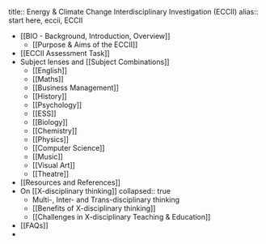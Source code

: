 title:: Energy & Climate Change Interdisciplinary Investigation (ECCII)
alias:: start here, eccii, ECCII

- [[BIO - Background, Introduction, Overview]]
	- [[Purpose & Aims of the ECCII]]
- [[ECCII Assessment Task]]
- Subject lenses and [[Subject Combinations]]
	- [[English]]
	- [[Maths]]
	- [[Business Management]]
	- [[History]]
	- [[Psychology]]
	- [[ESS]]
	- [[Biology]]
	- [[Chemistry]]
	- [[Physics]]
	- [[Computer Science]]
	- [[Music]]
	- [[Visual Art]]
	- [[Theatre]]
- [[Resources and References]]
- On [[X-disciplinary thinking]]
  collapsed:: true
	- Multi-, Inter- and Trans-disciplinary thinking
	- [[Benefits of X-disciplinary thinking]]
	- [[Challenges in X-disciplinary Teaching & Education]]
- [[FAQs]]
-